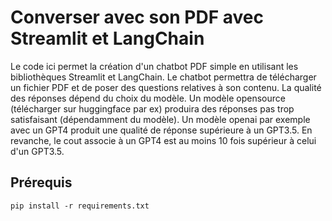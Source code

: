 # Converser avec son PDF avec Streamlit et LangChain

Le code ici permet la création d'un chatbot PDF simple en utilisant les bibliothèques Streamlit et LangChain. Le chatbot permettra de télécharger un fichier PDF et de poser des questions relatives à son contenu. La qualité des réponses dépend du choix du modèle. Un modèle opensource (télécharger sur huggingface par ex) produira des réponses pas trop satisfaisant (dépendamment du modèle). Un modèle openai par exemple avec un GPT4 produit une qualité de réponse supérieure à un GPT3.5. En revanche, le cout associe à un GPT4 est au moins 10 fois supérieur à celui d'un GPT3.5.  

## Prérequis

``` pip install -r requirements.txt ```

